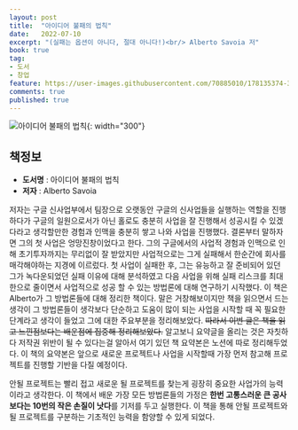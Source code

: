 ```yaml
---
layout: post
title:  "아이디어 불패의 법칙"
date:   2022-07-10
excerpt: "(실패는 옵션이 아니다, 절대 아니다!)<br/> Alberto Savoia 저"
book: true
tag:
- 도서
- 창업
feature: https://user-images.githubusercontent.com/70885010/178135374-3b86ca98-f59d-4eb7-8fd8-2602d10a052c.jpeg
comments: true
published: true
---
```


![아이디어 불패의 법칙](https://user-images.githubusercontent.com/70885010/178135374-3b86ca98-f59d-4eb7-8fd8-2602d10a052c.jpeg){: width="300"} 

## 책정보
   - **도서명** : 아이디어 불패의 법칙
   - **저자** :  Alberto Savoia

저자는 구글 신사업부에서 팀장으로 오랫동안 구글의 신사업들을 실행하는 역할을 진행하다가 구글의 일원으로서가 아닌 홀로도 충분히 사업을 잘 진행해서 성공시킬 수 있겠다라고 생각할만한 경험과 인맥을 충분히 쌓고 나와 사업을 진행했다. 결론부터 말하자면 그의 첫 사업은 엉망진창이었다고 한다. 그의 구글에서의 사업적 경험과 인맥으로 인해 초기투자까지는 무리없이 잘 받았지만 사업적으로는 그게 실패해서 한순간에 회사를 매각해야하는 지경에 이르렀다. 첫 사업이 실패한 후, 그는 유능하고 잘 준비되어 있던 그가 녹다운되었던 실패 이유에 대해 분석하였고 다음 사업을 위해 실패 리스크를 최대한으로 줄이면서 사업적으로 성공 할 수 있는 방법론에 대해 연구하기 시작했다. 이 책은 Alberto가 그 방법론들에 대해 정리한 책이다. 말은 거창해보이지만 책을 읽으면서 드는 생각이 그 방법론들이 생각보다 단순하고 도움이 많이 되는 사업을 시작할 때 꼭 필요한 단계라고 생각이 들었고 그에 대한 주요부분을 정리해보았다. ~~따라서 이번 글은 책을 읽고 느낀점보다는 배운점에 집중해 정리해보았다.~~ 알고보니 요약글을 올리는 것은 자칫하다 저작권 위반이 될 수 있다는걸 알아서 여기 있던 책 요약본은 노션에 따로 정리해두었다. 이 책의 요약본은 앞으로 새로운 프로젝트나 사업을 시작할때 가장 먼저 참고해 프로젝트를 진행할 기반을 다질 예정이다.

안될 프로젝트는 빨리 접고 새로운 될 프로젝트를 찾는게 굉장히 중요한 사업가의 능력이라고 생각한다. 이 책에서 배운 가장 모든 방법론들의 가정은 **한번 고통스러운 큰 공사보다는 10번의 작은 손질이 낫다**를 기저를 두고 실행한다. 이 책을 통해 안될 프로젝트와 될 프로젝트를 구분하는 기초적인 능력을 함양할 수 있게 되었다.


   

